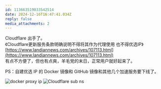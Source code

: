 ```yaml
---
id: 113663519033542514
date: 2024-12-16T16:47:41.034Z
reply: false
media_attachments: 2
---
```


Cloudflare 出手了。  
《Cloudflare更新服务条款明确说明不得将其作为代理使用 也不得优选IP》  
[https://www.landiannews.com/archives/107113.html](https://www.landiannews.com/archives/107113.html)  
有点不方便了，但也有点爽，羊毛党的末日，正常用户就好起来了。

PS：自建优选 IP 的 Docker 镜像和 GitHub 镜像和其他几个加速服务要下线了。

![docker proxy ip](https://files.e5n.cc/media_attachments/files/113/663/516/161/659/723/original/47b54fa799040cdd.png)
![Cloudflare sub ns](https://files.e5n.cc/media_attachments/files/113/663/516/798/547/711/original/dc700258e7012680.png)
